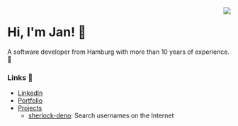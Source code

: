 <img align="right" src="https://github-readme-stats.vercel.app/api?username=checkerschaf&show_icons=true&theme=transparent&hide_title=true&count_private=true&hide=contribs" />

# Hi, I'm Jan! 👋

A software developer from Hamburg with more than 10 years of experience. 🚀

### Links 🔗

- [LinkedIn](https://www.linkedin.com/in/jan-poth/)
- [Portfolio](https://janpoth.de/en)
- [Projects](https://janpoth.de/en/projects)
    - [sherlock-deno](https://janpoth.de/en/projects/sherlock-deno): Search usernames on the Internet
